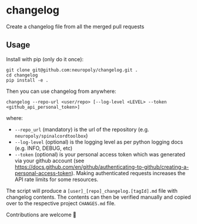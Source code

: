 # changelog
Create a changelog file from all the merged pull requests

## Usage
Install with pip (only do it once):
````
git clone git@github.com:neuropoly/changelog.git .
cd changelog
pip install -e .
````
Then you can use changelog from anywhere:
````
changelog --repo-url <user/repo> [--log-level <LEVEL> --token <github_api_personal_token>]
````

where:
- `--repo_url` (mandatory) is the url of the repository (e.g. `neuropoly/spinalcordtoolbox`)
- `--log-level` (optional) is the logging level as per python logging docs (e.g. INFO, DEBUG, etc)
- `--token` (optional) is your personal access token which was generated via your github account (see https://docs.github.com/en/github/authenticating-to-github/creating-a-personal-access-token). Making authenticated requests increases the API rate limits for some resources.

The script will produce a `[user]_[repo]_changelog.[tagId].md` file with changelog contents. The contents can then be verified manually and copied over to the respective project `CHANGES.md` file.

Contributions are welcome 🎉 
